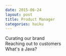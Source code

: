 ```yaml
---
date: 2015-06-24
layout: post
title: Product Manager
categories: haiku
---
```


Curating our brand  
Reaching out to customers  
What's a Java?
